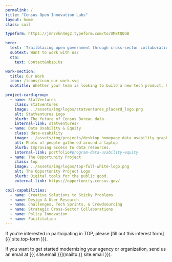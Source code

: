 ```yaml
---
permalink: /
title: "Census Open Innovation Labs"
layout: home
class: coil

typeform: https://jmn7vkn4eg2.typeform.com/to/UM8tQQdB

hero:
  text: 'Trailblazing open government through cross-sector collaboration, design, and technology.'
  subtext: Want to work with us?
  cta:
    text: Contact&nbsp;Us

work-section:
  title: Our Work
  icon: /icons/icon_our-work.svg
  subtitle: Whether your team is looking to build a new tech product, hire new talent, or integrate design thinking into your process, COIL has a program that can help you do it.

project-card-group:
  - name: StatVentures
    class: statventures
    image: ../assets/img/logos/statventures_placard_logo.png
    alt: StatVentures Logo
    blurb: The future of Census Bureau data.
    internal-link: statventures/
  - name: Data Usability & Equity
    class: data-usability
    image: ../assets/img/projects/desktop_homepage_data_usability_graphic.png
    alt: Photo of people gathered around a laptop
    blurb: Improving access to data resources.
    internal-link: portfolio#program-data-usability-equity
  - name: The Opportunity Project
    class: top
    image: ../assets/img/logos/top-full-white-logo.png
    alt: The Opportunity Project Logo
    blurb: Digital tools for the public good.
    external-link: https://opportunity.census.gov/

coil-capabilities:
  - name: Creative Solutions to Sticky Problems
  - name: Design & User Research
  - name: Challenges, Tech Sprints, & Crowdsourcing
  - name: Strategic Cross-Sector Collaborations
  - name: Policy Innovation
  - name: Facilitation
---
```


If you’re interested in participating in TOP, please [fill out this interest form]({{ site.top-form }}).

If you want to get started modernizing your agency or organization, send us an email at [{{ site.email }}](mailto:{{ site.email }}).
